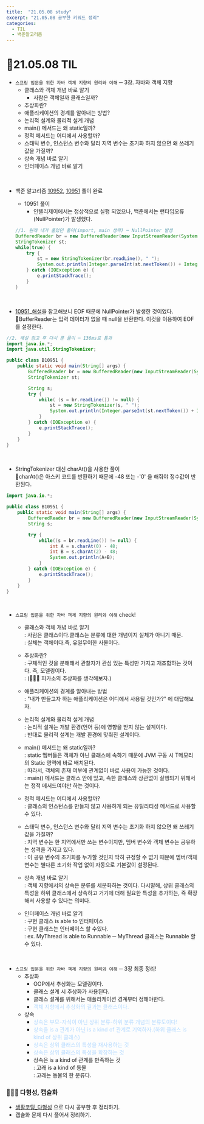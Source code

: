 ```yaml
---
title:  "21.05.08 study"
excerpt: "21.05.08 공부한 키워드 정리"
categories:
  - TIL
  - 백준알고리즘
---
```


# 📝21.05.08 TIL
+ `스프링 입문을 위한 자바 객체 지향의 원리와 이해` ─ 3장. 자바와 객체 지향
  + 클래스와 객체 개념 바로 알기
    + 사람은 객체일까 클래스일까?
  + 추상화란?
  + 애플리케이션의 경계를 알아내는 방법?
  + 논리적 설계와 물리적 설계 개념
  + main() 메서드는 왜 static일까?
  + 정적 메서드는 어디에서 사용할까?
  + 스태틱 변수, 인스턴스 변수와 달리 지역 변수는 초기화 하지 않으면 왜 쓰레기값을 가질까?
  + 상속 개념 바로 알기
  + 인터페이스 개념 바로 알기

<br />

+ 백준 알고리즘 [10952](https://www.acmicpc.net/problem/10952), [10951](https://www.acmicpc.net/problem/10951) 풀이 완료

  + 10951 풀이
    + 인텔리제이에서는 정상적으로 실행 되었으나, 백준에서는 런타임오류(NullPointer)가 발생했다.<br />

  ```java
  //1. 원래 내가 풀었던 풀이(import, main 생략) ─ NullPointer 발생
  BufferedReader br = new BufferedReader(new InputStreamReader(System.in));
  StringTokenizer st;
  while(true) {
      try {
          st = new StringTokenizer(br.readLine(), " ");
          System.out.println(Integer.parseInt(st.nextToken()) + Integer.parseInt(st.nextToken()));
      } catch (IOException e) {
          e.printStackTrace();
      }
  }
  ```
<br/>

  + [10951_해설](https://st-lab.tistory.com/40)을 참고해보니 EOF 때문에 NullPointer가 발생한 것이었다.<br />
  🌟BufferReader는 입력 데이터가 없을 때 null을 반환한다. 이것을 이용하여 EOF를 설정한다.<br/>

  ```java
  //2. 해설 참고 후 다시 푼 풀이 ─ 136ms로 통과
  import java.io.*;
  import java.util.StringTokenizer;

  public class B10951 {
      public static void main(String[] args) {
          BufferedReader br = new BufferedReader(new InputStreamReader(System.in));
          StringTokenizer st;

          String s;
          try {
              while( (s = br.readLine()) != null) {
                  st = new StringTokenizer(s, " ");
                  System.out.println(Integer.parseInt(st.nextToken()) + Integer.parseInt(st.nextToken()));
              }
          } catch (IOException e) {
              e.printStackTrace();
          }
      }
  }
  ```
<br />

  + StringTokenizer 대신 charAt()을 사용한 풀이<br />
  🌟charAt()은 아스키 코드를 반환하기 때문에 -48 또는 -'0' 을 해줘야 정수값이 반환된다.

  ```java
  import java.io.*;

  public class B10951 {
      public static void main(String[] args) {
          BufferedReader br = new BufferedReader(new InputStreamReader(System.in));
          String s;

          try {
              while((s = br.readLine()) != null) {
                  int A = s.charAt(0) - 48;
                  int B = s.charAt(2) - 48;
                  System.out.println(A+B);
              }
          } catch (IOException e) {
              e.printStackTrace();
          }
      }
  }
  ```
<br />  

+ `스프링 입문을 위한 자바 객체 지향의 원리와 이해` check!
  + 클래스와 객체 개념 바로 알기<br />
  : 사람은 클래스이다.클래스는 분류에 대한 개념이지 실체가 아니기 때문.<br />
  : 실체는 객체이다.즉, 유일무이한 사물이다.<br />

  + 추상화란?<br/>
  : 구체적인 것을 분해해서 관찰자가 관심 있는 특성만 가지고 재조합하는 것이다. 즉, 모델링이다.<br/>
    : (🙇🏻‍♀️ 피카소의 추상화를 생각해보자.)

  + 애플리케이션의 경계를 알아내는 방법<br />
    : "내가 만들고자 하는 애플리케이션은 어디에서 사용될 것인가?" 에 대답해보자.

  + 논리적 설계와 물리적 설계 개념<br />
    : 논리적 설계는 개발 환경(언어 등)에 영향을 받지 않는 설계이다.<br/>
    : 반대로 물리적 설계는 개발 환경에 맞춰진 설계이다.

  + main() 메서드는 왜 static일까?<br />
    : static 멤버들은 객체가 아닌 클래스에 속하기 때문에 JVM 구동 시 T메모리의 Static 영역에 바로 배치된다.<br />
    : 따라서, 객체의 존재 여부에 관계없이 바로 사용이 가능한 것이다.<br />
    : main() 메서드는 클래스 안에 있고, 속한 클래스와 상관없이 실행되기 위해서는 정적 메서드여야만 하는 것이다.

  + 정적 메서드는 어디에서 사용할까? <br />
    : 클래스의 인스턴스를 만들지 않고 사용하게 되는 유틸리티성 메서드로 사용할 수 있다.

  + 스태틱 변수, 인스턴스 변수와 달리 지역 변수는 초기화 하지 않으면 왜 쓰레기값을 가질까? <br />
    : 지역 변수는 한 지역에서만 쓰는 변수이지만, 멤버 변수와 객체 변수는 공유하는 성격을 가지고 있다.<br />
    : 이 공유 변수의 초기화를 누가할 것인지 딱히 규정할 수 없기 때문에 멤버/객체 변수는 별다른 초기화 작업 없이 자동으로 기본값이 설정된다.

  + 상속 개념 바로 알기<br />
    : 객체 지향에서의 상속은 분류를 세분화하는 것이다. 다시말해, 상위 클래스의 특성을 하위 클래스에서 상속하고 거기에 더해 필요한 특성을 추가하는, 즉 확장해서 사용할 수 있다는 의미다.

  + 인터페이스 개념 바로 알기<br />
    : 구현 클래스 is able to 인터페이스<br />
    : 구현 클래스는 인터페이스 할 수있다.<br />
    : ex. MyThread is able to Runnable ─ MyThread 클래스는 Runnable 할 수 있다.

<br />

+ `스프링 입문을 위한 자바 객체 지향의 원리와 이해` ─ 3장 최종 정리!
  + 추상화
    + OOP에서 추상화는 모델링이다.
    + 클래스 설계 시 추상화가 사용된다.
    + 클래스 설계를 위해서는 애플리케이션 경계부터 정해야한다.
    + <span style="color:#B3D9FF;">객체 지향에서 추상화의 결과는 클래스이다.</span><br />
  + 상속
    + <span style="color:#B3D9FF;">상속은 부모-자식이 아닌 상위 분류-하위 분류 개념의 분류도이다!</span><br />
    + <span style="color:#B3D9FF;">상속을 is a 관계가 아닌 is a kind of 관계로 기억하자.(하위 클래스 is kind of 상위 클래스)</span>
    + <span style="color:#B3D9FF;">상속은 상위 클래스의 특성을 재사용하는 것</span>
    + <span style="color:#B3D9FF;">상속은 상위 클래스의 특성을 확장하는 것</span>
    + 상속은 is a kind of 관계를 만족하는 것<br />
      : 고래 is a kind of 동물 <br/>
      : 고래는 동물의 한 분류다.

### 🤷🏻‍♀️ 다형성, 캡슐화
  + [생활코딩_다형성](https://opentutorials.org/module/516/6127) 으로 다시 공부한 후 정리하기.
  + 캡슐화 문제 다시 풀어서 정리하기.
